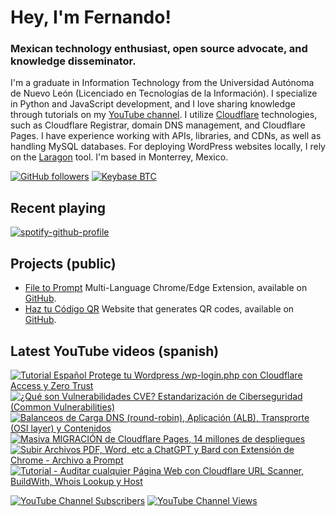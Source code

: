 # Hey, I'm Fernando!

### Mexican technology enthusiast, open source advocate, and knowledge disseminator.
I'm a graduate in Information Technology from the Universidad Autónoma de Nuevo León (Licenciado en Tecnologías de la Información). I specialize in Python and JavaScript development, and I love sharing knowledge through tutorials on my [YouTube channel](https://www.youtube.com/fernandodilland). I utilize [Cloudflare](https://github.com/cloudflare) technologies, such as Cloudflare Registrar, domain DNS management, and Cloudflare Pages. I have experience working with APIs, libraries, and CDNs, as well as handling MySQL databases. For deploying WordPress websites locally, I rely on the [Laragon](https://github.com/leokhoa/laragon) tool. I'm based in Monterrey, Mexico.

[![GitHub followers](https://img.shields.io/github/followers/fernandodilland?label=Follow&style=social)](https://github.com/fernandodilland) [![Keybase BTC](https://img.shields.io/keybase/btc/fernandodilland?label=Bitcoin&style=social)](https://keybase.io/fernandodilland)


## Recent playing
[![spotify-github-profile](https://spotify-github-profile.vercel.app/api/view?uid=hiracutch&cover_image=true&theme=novatorem&show_offline=false&background_color=121212&interchange=false&bar_color_cover=false&bar_color=dfcb36)](https://github.com/kittinan/spotify-github-profile)

## Projects (public)
- [File to Prompt](https://filetoprompt.com/) Multi-Language Chrome/Edge Extension, available on [GitHub](https://github.com/fernandodilland/file-to-prompt).
- [Haz tu Código QR](https://hazqr.com/) Website that generates QR codes, available on [GitHub](https://github.com/fernandodilland/hazqr).

## Latest YouTube videos (spanish)
<!-- BEGIN YOUTUBE-CARDS -->
[![Tutorial Español Protege tu Wordpress /wp-login.php con Cloudflare Access y Zero Trust](https://ytcards.demolab.com/?id=axbf5pyQc6g&title=Tutorial+Espa%C3%B1ol+Protege+tu+Wordpress+%2Fwp-login.php+con+Cloudflare+Access+y+Zero+Trust&lang=en&timestamp=1689609981&background_color=%230d1117&title_color=%23ffffff&stats_color=%23dedede&max_title_lines=1&width=250&border_radius=5 "Tutorial Español Protege tu Wordpress /wp-login.php con Cloudflare Access y Zero Trust")](https://www.youtube.com/watch?v=axbf5pyQc6g)
[![¿Qué son Vulnerabilidades CVE? Estandarización de Ciberseguridad (Common Vulnerabilities)](https://ytcards.demolab.com/?id=yWCBQqMpUt8&title=%C2%BFQu%C3%A9+son+Vulnerabilidades+CVE%3F+Estandarizaci%C3%B3n+de+Ciberseguridad+%28Common+Vulnerabilities%29&lang=en&timestamp=1688162071&background_color=%230d1117&title_color=%23ffffff&stats_color=%23dedede&max_title_lines=1&width=250&border_radius=5 "¿Qué son Vulnerabilidades CVE? Estandarización de Ciberseguridad (Common Vulnerabilities)")](https://www.youtube.com/watch?v=yWCBQqMpUt8)
[![Balanceos de Carga DNS (round-robin), Aplicación (ALB), Transprorte (OSI layer) y Contenidos](https://ytcards.demolab.com/?id=QJwLfXedUQc&title=Balanceos+de+Carga+DNS+%28round-robin%29%2C+Aplicaci%C3%B3n+%28ALB%29%2C+Transprorte+%28OSI+layer%29+y+Contenidos&lang=en&timestamp=1687968489&background_color=%230d1117&title_color=%23ffffff&stats_color=%23dedede&max_title_lines=1&width=250&border_radius=5 "Balanceos de Carga DNS (round-robin), Aplicación (ALB), Transprorte (OSI layer) y Contenidos")](https://www.youtube.com/watch?v=QJwLfXedUQc)
[![Masiva MIGRACIÓN de Cloudflare Pages, 14 millones de despliegues](https://ytcards.demolab.com/?id=1BmbIGlYAOg&title=Masiva+MIGRACI%C3%93N+de+Cloudflare+Pages%2C+14+millones+de+despliegues&lang=en&timestamp=1687786118&background_color=%230d1117&title_color=%23ffffff&stats_color=%23dedede&max_title_lines=1&width=250&border_radius=5 "Masiva MIGRACIÓN de Cloudflare Pages, 14 millones de despliegues")](https://www.youtube.com/watch?v=1BmbIGlYAOg)
[![Subir Archivos PDF, Word, etc a ChatGPT y Bard con Extensión de Chrome - Archivo a Prompt](https://ytcards.demolab.com/?id=JlG1bs1nvGw&title=Subir+Archivos+PDF%2C+Word%2C+etc+a+ChatGPT+y+Bard+con+Extensi%C3%B3n+de+Chrome+-+Archivo+a+Prompt&lang=en&timestamp=1685785548&background_color=%230d1117&title_color=%23ffffff&stats_color=%23dedede&max_title_lines=1&width=250&border_radius=5 "Subir Archivos PDF, Word, etc a ChatGPT y Bard con Extensión de Chrome - Archivo a Prompt")](https://www.youtube.com/watch?v=JlG1bs1nvGw)
[![Tutorial - Auditar cualquier Página Web con Cloudflare URL Scanner, BuildWith, Whois Lookup y Host](https://ytcards.demolab.com/?id=w6_pamHnRFw&title=Tutorial+-+Auditar+cualquier+P%C3%A1gina+Web+con+Cloudflare+URL+Scanner%2C+BuildWith%2C+Whois+Lookup+y+Host&lang=en&timestamp=1683748240&background_color=%230d1117&title_color=%23ffffff&stats_color=%23dedede&max_title_lines=1&width=250&border_radius=5 "Tutorial - Auditar cualquier Página Web con Cloudflare URL Scanner, BuildWith, Whois Lookup y Host")](https://www.youtube.com/watch?v=w6_pamHnRFw)
<!-- END YOUTUBE-CARDS -->
[![YouTube Channel Subscribers](https://img.shields.io/youtube/channel/subscribers/UCvu9lyZixV1Ob06Wvh0dnNw?style=social)](https://www.youtube.com/c/FernandoDilland) [![YouTube Channel Views](https://img.shields.io/youtube/channel/views/UCvu9lyZixV1Ob06Wvh0dnNw?style=social)](https://www.youtube.com/c/FernandoDilland)
